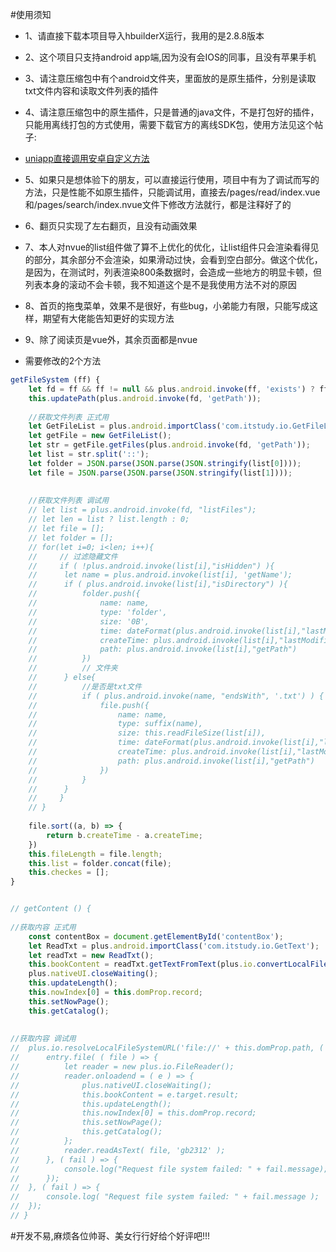 #使用须知

* 1、请直接下载本项目导入hbuilderX运行，我用的是2.8.8版本
* 2、这个项目只支持android app端,因为没有会IOS的同事，且没有苹果手机
* 3、请注意压缩包中有个android文件夹，里面放的是原生插件，分别是读取txt文件内容和读取文件列表的插件
* 4、请注意压缩包中的原生插件，只是普通的java文件，不是打包好的插件，只能用离线打包的方式使用，需要下载官方的离线SDK包，使用方法见这个帖子:
* [uniapp直接调用安卓自定义方法](https://ask.dcloud.net.cn/article/36065)
* 5、如果只是想体验下的朋友，可以直接运行使用，项目中有为了调试而写的方法，只是性能不如原生插件，只能调试用，直接去/pages/read/index.vue和/pages/search/index.nvue文件下修改方法就行，都是注释好了的
* 6、翻页只实现了左右翻页，且没有动画效果
* 7、本人对nvue的list组件做了算不上优化的优化，让list组件只会渲染看得见的部分，其余部分不会渲染，如果滑动过快，会看到空白部分。做这个优化，是因为，在测试时，列表渲染800条数据时，会造成一些地方的明显卡顿，但列表本身的滚动不会卡顿，我不知道这个是不是我使用方法不对的原因
* 8、首页的拖曳菜单，效果不是很好，有些bug，小弟能力有限，只能写成这样，期望有大佬能告知更好的实现方法
* 9、除了阅读页是vue外，其余页面都是nvue


* 需要修改的2个方法
```javascript
getFileSystem (ff) {
	let fd = ff && ff != null && plus.android.invoke(ff, 'exists') ? ff : environment.getExternalStorageDirectory();
	this.updatePath(plus.android.invoke(fd, 'getPath'));
	
	//获取文件列表 正式用
	let GetFileList = plus.android.importClass('com.itstudy.io.GetFileList');
	let getFile = new GetFileList();
	let str = getFile.getFiles(plus.android.invoke(fd, 'getPath'));
	let list = str.split('::');
	let folder = JSON.parse(JSON.parse(JSON.stringify(list[0])));
	let file = JSON.parse(JSON.parse(JSON.stringify(list[1])));
	
	
	//获取文件列表 调试用
	// let list = plus.android.invoke(fd, "listFiles");
	// let len = list ? list.length : 0;
	// let file = [];
	// let folder = [];
	// for(let i=0; i<len; i++){
	//     // 过滤隐藏文件  
	//     if ( !plus.android.invoke(list[i],"isHidden") ){
	// 		let name = plus.android.invoke(list[i], 'getName');
	// 		if ( plus.android.invoke(list[i],"isDirectory") ){
	// 			folder.push({
	// 				name: name,
	// 				type: 'folder',
	// 				size: '0B',
	// 				time: dateFormat(plus.android.invoke(list[i],"lastModified")),
	// 				createTime: plus.android.invoke(list[i],"lastModified"),
	// 				path: plus.android.invoke(list[i],"getPath")
	// 			})
	// 		    // 文件夹
	// 		} else{
	// 			//是否是txt文件
	// 		    if ( plus.android.invoke(name, "endsWith", '.txt') ) {
	// 		    	file.push({
	// 					name: name,
	// 					type: suffix(name),
	// 					size: this.readFileSize(list[i]),
	// 					time: dateFormat(plus.android.invoke(list[i],"lastModified")),
	// 					createTime: plus.android.invoke(list[i],"lastModified"),
	// 					path: plus.android.invoke(list[i],"getPath")
	// 				})
	// 		    }
	// 		}  
	//     }
	// }
	
	file.sort((a, b) => {
		return b.createTime - a.createTime;
	})
	this.fileLength = file.length;
	this.list = folder.concat(file);
	this.checkes = [];
}

```

```javascript

// getContent () {
	
//获取内容 正式用
	const contentBox = document.getElementById('contentBox');
	let ReadTxt = plus.android.importClass('com.itstudy.io.GetText');
	let readTxt = new ReadTxt();
	this.bookContent = readTxt.getTextFromText(plus.io.convertLocalFileSystemURL(this.domProp.path));
	plus.nativeUI.closeWaiting();
	this.updateLength();
	this.nowIndex[0] = this.domProp.record;
	this.setNowPage();
	this.getCatalog();
	
	
//获取内容 调试用
// 	plus.io.resolveLocalFileSystemURL('file://' + this.domProp.path, ( entry ) => {
// 		entry.file( ( file ) => {
// 			let reader = new plus.io.FileReader();
// 			reader.onloadend = ( e ) => {
// 				plus.nativeUI.closeWaiting();
// 				this.bookContent = e.target.result;
// 				this.updateLength();
// 				this.nowIndex[0] = this.domProp.record;
// 				this.setNowPage();
// 				this.getCatalog();
// 			};
// 			reader.readAsText( file, 'gb2312' );
// 		}, ( fail ) => {
// 			console.log("Request file system failed: " + fail.message);
// 		});
// 	}, ( fail ) => {
// 		console.log( "Request file system failed: " + fail.message );
// 	});
// }
```

#开发不易,麻烦各位帅哥、美女行行好给个好评吧!!!